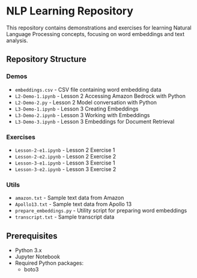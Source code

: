 # NLP Learning Repository

This repository contains demonstrations and exercises for learning Natural Language Processing concepts, focusing on word embeddings and text analysis.

## Repository Structure

### Demos
- `embeddings.csv` - CSV file containing word embedding data
- `L2-Demo-1.ipynb` - Lesson 2 Accessing Amazon Bedrock with Python
- `L2-Demo-2.py` - Lesson 2 Model conversation with Python
- `L3-Demo-1.ipynb` - Lesson 3 Creating Embeddings
- `L3-Demo-2.ipynb` - Lesson 3 Working with Embeddings
- `L3-Demo-3.ipynb` - Lesson 3 Embeddings for Document Retrieval

### Exercises
- `Lesson-2-e1.ipynb` - Lesson 2 Exercise 1
- `Lesson-2-e2.ipynb` - Lesson 2 Exercise 2
- `Lesson-3-e1.ipynb` - Lesson 3 Exercise 1
- `Lesson-3-e2.ipynb` - Lesson 3 Exercise 2

### Utils
- `amazon.txt` - Sample text data from Amazon
- `Apollo13.txt` - Sample text data from Apollo 13
- `prepare_embeddings.py` - Utility script for preparing word embeddings
- `transcript.txt` - Sample transcript data

## Prerequisites

- Python 3.x
- Jupyter Notebook
- Required Python packages:
    - boto3